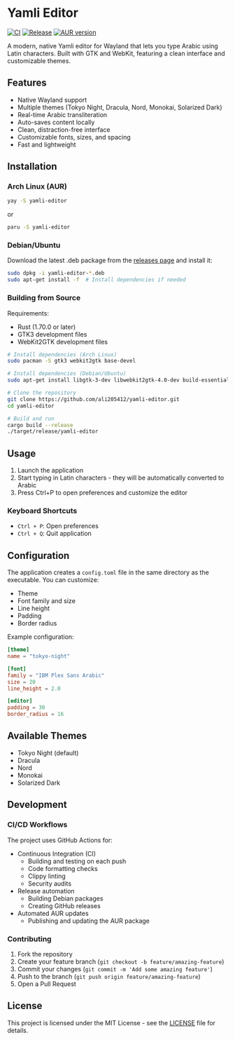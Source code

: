 # Yamli Editor

[![CI](https://github.com/ali205412/yamli-editor/actions/workflows/ci.yml/badge.svg)](https://github.com/ali205412/yamli-editor/actions/workflows/ci.yml)
[![Release](https://github.com/ali205412/yamli-editor/actions/workflows/release.yml/badge.svg)](https://github.com/ali205412/yamli-editor/actions/workflows/release.yml)
[![AUR version](https://img.shields.io/aur/version/yamli-editor)](https://aur.archlinux.org/packages/yamli-editor/)

A modern, native Yamli editor for Wayland that lets you type Arabic using Latin characters. Built with GTK and WebKit, featuring a clean interface and customizable themes.

## Features

- Native Wayland support
- Multiple themes (Tokyo Night, Dracula, Nord, Monokai, Solarized Dark)
- Real-time Arabic transliteration
- Auto-saves content locally
- Clean, distraction-free interface
- Customizable fonts, sizes, and spacing
- Fast and lightweight

## Installation

### Arch Linux (AUR)

```bash
yay -S yamli-editor
```
or
```bash
paru -S yamli-editor
```

### Debian/Ubuntu

Download the latest .deb package from the [releases page](https://github.com/ali205412/yamli-editor/releases) and install it:
```bash
sudo dpkg -i yamli-editor-*.deb
sudo apt-get install -f  # Install dependencies if needed
```

### Building from Source

Requirements:
- Rust (1.70.0 or later)
- GTK3 development files
- WebKit2GTK development files

```bash
# Install dependencies (Arch Linux)
sudo pacman -S gtk3 webkit2gtk base-devel

# Install dependencies (Debian/Ubuntu)
sudo apt-get install libgtk-3-dev libwebkit2gtk-4.0-dev build-essential

# Clone the repository
git clone https://github.com/ali205412/yamli-editor.git
cd yamli-editor

# Build and run
cargo build --release
./target/release/yamli-editor
```

## Usage

1. Launch the application
2. Start typing in Latin characters - they will be automatically converted to Arabic
3. Press Ctrl+P to open preferences and customize the editor

### Keyboard Shortcuts

- `Ctrl + P`: Open preferences
- `Ctrl + Q`: Quit application

## Configuration

The application creates a `config.toml` file in the same directory as the executable. You can customize:

- Theme
- Font family and size
- Line height
- Padding
- Border radius

Example configuration:
```toml
[theme]
name = "tokyo-night"

[font]
family = "IBM Plex Sans Arabic"
size = 20
line_height = 2.0

[editor]
padding = 30
border_radius = 16
```

## Available Themes

- Tokyo Night (default)
- Dracula
- Nord
- Monokai
- Solarized Dark

## Development

### CI/CD Workflows

The project uses GitHub Actions for:
- Continuous Integration (CI)
  - Building and testing on each push
  - Code formatting checks
  - Clippy linting
  - Security audits
- Release automation
  - Building Debian packages
  - Creating GitHub releases
- Automated AUR updates
  - Publishing and updating the AUR package

### Contributing

1. Fork the repository
2. Create your feature branch (`git checkout -b feature/amazing-feature`)
3. Commit your changes (`git commit -m 'Add some amazing feature'`)
4. Push to the branch (`git push origin feature/amazing-feature`)
5. Open a Pull Request

## License

This project is licensed under the MIT License - see the [LICENSE](LICENSE) file for details.

